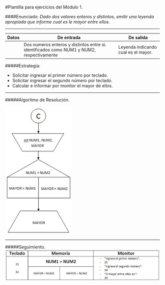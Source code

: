 #Plantilla para ejercicios del Módulo 1.

####Enunciado:
*Dado dos valores enteros y distintos, emitir una leyenda apropiada que informe cual es le mayor entre ellos.*
___
| Datos | De entrada | De salida |
|-------|------------|-----------|
|       | Dos numeros enteros y distintos entre si. identificados como NUM1 y NUM2, respectivamente | Leyenda indicando cual es el mayor. |

#####Estrategia:
* Solicitar ingresar el primer número por teclado.
* Solicitar ingresar el segundo número por teclado.
* Calcular e informar por monitor el mayor de ellos.

___

#####Algoritmo de Resolución.

![AlgoritmoResolucion](M1-5-AlgResolucion.JPG "Algoritmo de Resolucion")
___
#####Seguimiento.
![Seguimiento](M1-5-Seguimiento.JPG "revolunet logo")
